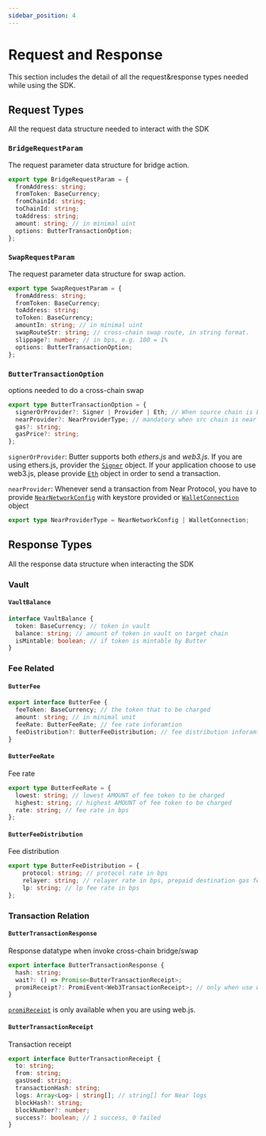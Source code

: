 ```yaml
---
sidebar_position: 4
---
```

# Request and Response
This section includes the detail of all the request&response types needed while using the SDK.

## Request Types
All the request data structure needed to interact with the SDK
### `BridgeRequestParam`
The request parameter data structure for bridge action.
```typescript
export type BridgeRequestParam = {
  fromAddress: string;
  fromToken: BaseCurrency;
  fromChainId: string;
  toChainId: string;
  toAddress: string;
  amount: string; // in minimal uint
  options: ButterTransactionOption;
};
```

### `SwapRequestParam`
The request parameter data structure for swap action.
```typescript
export type SwapRequestParam = {
  fromAddress: string;
  fromToken: BaseCurrency;
  toAddress: string;
  toToken: BaseCurrency;
  amountIn: string; // in minimal uint
  swapRouteStr: string; // cross-chain swap route, in string format.
  slippage?: number; // in bps, e.g. 100 = 1%
  options: ButterTransactionOption;
};
```

### `ButterTransactionOption`
options needed to do a cross-chain swap
```typescript
export type ButterTransactionOption = {
  signerOrProvider?: Signer | Provider | Eth; // When source chain is EVM provide Ethers.js Signer/Provider or Web3.js Eth info
  nearProvider?: NearProviderType; // mandatory when src chain is near
  gas?: string;
  gasPrice?: string;
};
```
`signerOrProvider`: Butter supports both _ethers.js_ and _web3.js_. If you are using ethers.js, provider the [`Signer`](https://docs.ethers.org/v5/api/signer/) object. If your application choose to use web3.js, please provide [`Eth`](https://web3js.readthedocs.io/en/v1.2.11/web3-eth.html) object in order to send a transaction.

`nearProvider`: Whenever send a transaction from Near Protocol, you have to provide [`NearNetworkConfig`](https://near.github.io/near-api-js/interfaces/connect.ConnectConfig) with keystore provided or [`WalletConnection`](https://near.github.io/near-api-js/classes/walletAccount.WalletConnection/) object
```typescript
export type NearProviderType = NearNetworkConfig | WalletConnection;
```

## Response Types
All the response data structure when interacting the SDK
### Vault
#### `VaultBalance`
```typescript
interface VaultBalance {
  token: BaseCurrency; // token in vault
  balance: string; // amount of token in vault on target chain
  isMintable: boolean; // if token is mintable by Butter
}
```

### Fee Related
#### `ButterFee`

```typescript
export interface ButterFee {
  feeToken: BaseCurrency; // the token that to be charged
  amount: string; // in minimal unit
  feeRate: ButterFeeRate; // fee rate inforamtion
  feeDistribution?: ButterFeeDistribution; // fee distribution inforamtion
}
```

#### `ButterFeeRate`
Fee rate
```typescript
export type ButterFeeRate = {
  lowest: string; // lowest AMOUNT of fee token to be charged
  highest: string; // highest AMOUNT of fee token to be charged
  rate: string; // fee rate in bps
};
```

#### `ButterFeeDistribution`
Fee distribution
```typescript
export type ButterFeeDistribution = {
    protocol: string; // protocol rate in bps
    relayer: string; // relayer rate in bps, prepaid destination gas fee
    lp: string; // lp fee rate in bps
};
```

### Transaction Relation
#### `ButterTransactionResponse`
Response datatype when invoke cross-chain bridge/swap

```typescript
export interface ButterTransactionResponse {
  hash: string;
  wait?: () => Promise<ButterTransactionReceipt>;
  promiReceipt?: PromiEvent<Web3TransactionReceipt>; // only when use web3.js
}
```
[`promiReceipt`](https://web3js.readthedocs.io/en/v1.2.11/callbacks-promises-events.html) is only available when you are using web.js.

#### `ButterTransactionReceipt`
Transaction receipt
```typescript
export interface ButterTransactionReceipt {
  to: string;
  from: string;
  gasUsed: string;
  transactionHash: string;
  logs: Array<Log> | string[]; // string[] for Near logs
  blockHash?: string;
  blockNumber?: number;
  success?: boolean; // 1 success, 0 failed
}
```
